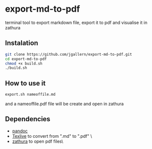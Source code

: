 # export-md-to-pdf
terminal tool to export markdown file, export it to pdf and visualise it in zathura

## Instalation
```bash
git clone https://github.com/jgallern/export-md-to-pdf.git
cd export-md-to-pdf
chmod +x build.sh
./build.sh
```

## How to use it

```bash
export.sh nameoffile.md
```
and a nameoffile.pdf file will be create and open in zathura

## Dependencies

* [pandoc](https://github.com/jgm/pandoc)
* [Texlive](https://tug.org/texlive) to convert from ".md" to ".pdf" \
* [zathura](https://github.com/pwmt/zathura) to open pdf files\

